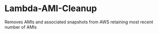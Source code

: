 # Lambda-AMI-Cleanup
Removes AMIs and associated snapshots from AWS retaining most recent number of AMIs
